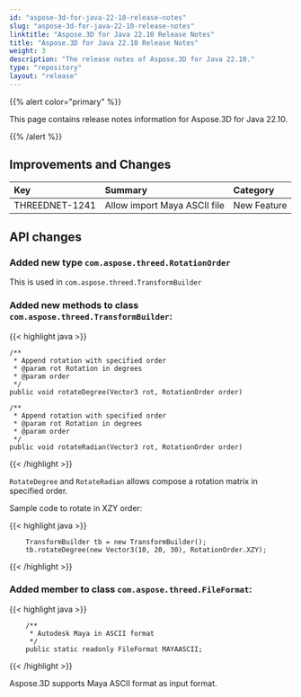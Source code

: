 ```yaml
---
id: "aspose-3d-for-java-22-10-release-notes"
slug: "aspose-3d-for-java-22-10-release-notes"
linktitle: "Aspose.3D for Java 22.10 Release Notes"
title: "Aspose.3D for Java 22.10 Release Notes"
weight: 3
description: "The release notes of Aspose.3D for Java 22.10."
type: "repository"
layout: "release"
---
```


{{% alert color="primary" %}}

This page contains release notes information for Aspose.3D for Java 22.10.

{{% /alert %}}
## **Improvements and Changes**

|**Key**|**Summary**|**Category**|
| :- | :- | :- |
| THREEDNET-1241 | Allow import Maya ASCII file | New Feature |


## API changes ##


### Added new type `com.aspose.threed.RotationOrder`

This is used in `com.aspose.threed.TransformBuilder`

### Added new methods to class `com.aspose.threed.TransformBuilder`:

{{< highlight java >}}

    /**
     * Append rotation with specified order
     * @param rot Rotation in degrees
     * @param order 
     */
    public void rotateDegree(Vector3 rot, RotationOrder order)

    /**
     * Append rotation with specified order
     * @param rot Rotation in degrees
     * @param order 
     */
    public void rotateRadian(Vector3 rot, RotationOrder order)


{{< /highlight >}}

`RotateDegree` and `RotateRadian` allows compose a rotation matrix in specified order.


Sample code to rotate in XZY order:

{{< highlight java >}}

        TransformBuilder tb = new TransformBuilder();
        tb.rotateDegree(new Vector3(10, 20, 30), RotationOrder.XZY);

{{< /highlight >}}





### Added member to class `com.aspose.threed.FileFormat`:


{{< highlight java >}}

        /**
         * Autodesk Maya in ASCII format
         */
        public static readonly FileFormat MAYAASCII;

{{< /highlight >}}

Aspose.3D supports Maya ASCII format as input format.

